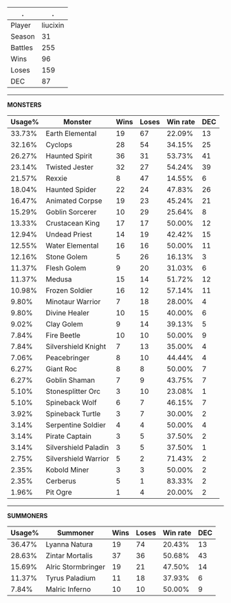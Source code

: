 .|.
|-|-
Player|liucixin
Season|31
Battles|255
Wins|96
Loses|159
DEC|87

---
**MONSTERS**

Usage%|Monster|Wins|Loses|Win rate|DEC|
-|-|-|-|-|-|
33.73%|Earth Elemental|19|67|22.09%|13|
32.16%|Cyclops|28|54|34.15%|25|
26.27%|Haunted Spirit|36|31|53.73%|41|
23.14%|Twisted Jester|32|27|54.24%|39|
21.57%|Rexxie|8|47|14.55%|6|
18.04%|Haunted Spider|22|24|47.83%|26|
16.47%|Animated Corpse|19|23|45.24%|21|
15.29%|Goblin Sorcerer|10|29|25.64%|8|
13.33%|Crustacean King|17|17|50.00%|12|
12.94%|Undead Priest|14|19|42.42%|15|
12.55%|Water Elemental|16|16|50.00%|11|
12.16%|Stone Golem|5|26|16.13%|3|
11.37%|Flesh Golem|9|20|31.03%|6|
11.37%|Medusa|15|14|51.72%|12|
10.98%|Frozen Soldier|16|12|57.14%|11|
9.80%|Minotaur Warrior|7|18|28.00%|4|
9.80%|Divine Healer|10|15|40.00%|6|
9.02%|Clay Golem|9|14|39.13%|5|
7.84%|Fire Beetle|10|10|50.00%|9|
7.84%|Silvershield Knight|7|13|35.00%|4|
7.06%|Peacebringer|8|10|44.44%|4|
6.27%|Giant Roc|8|8|50.00%|7|
6.27%|Goblin Shaman|7|9|43.75%|7|
5.10%|Stonesplitter Orc|3|10|23.08%|1|
5.10%|Spineback Wolf|6|7|46.15%|7|
3.92%|Spineback Turtle|3|7|30.00%|2|
3.14%|Serpentine Soldier|4|4|50.00%|4|
3.14%|Pirate Captain|3|5|37.50%|2|
3.14%|Silvershield Paladin|3|5|37.50%|1|
2.75%|Silvershield Warrior|5|2|71.43%|2|
2.35%|Kobold Miner|3|3|50.00%|2|
2.35%|Cerberus|5|1|83.33%|2|
1.96%|Pit Ogre|1|4|20.00%|2|

---
**SUMMONERS**

Usage%|Summoner|Wins|Loses|Win rate|DEC|
-|-|-|-|-|-|
36.47%|Lyanna Natura|19|74|20.43%|13|
28.63%|Zintar Mortalis|37|36|50.68%|43|
15.69%|Alric Stormbringer|19|21|47.50%|14|
11.37%|Tyrus Paladium|11|18|37.93%|6|
7.84%|Malric Inferno|10|10|50.00%|9|
